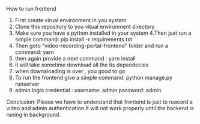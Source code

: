 How to run frontend
1. First create virual environment in you system
2. Clone this repository to you vitual environment directory
3. Make sure you have a python installed in your system
4.Then just run a simple command: pip install -r requirements.txt
5. Then goto "video-recording-portal-frontend" folder and run a command: yarn
6. then again provide a next command : yarn install
7. it will take sometime download all the its dependecies
8. when downaloading is over , you good to go
9. To run the frontend give a simple command: python manage.py runserver
10. admin login credential : username: admin password: admin

Conclusion: Please we have to understand that frontend is just to reacord a video and admin authentication.It will not work properly until the backend is runing in background.

